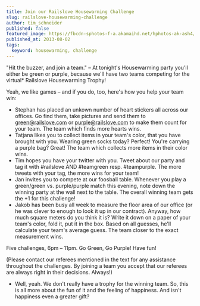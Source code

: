 ```yaml
---
title: Join our Railslove Housewarming Challenge
slug: railslove-housewarming-challenge
author: tim_schneider
published: false
featured_image: https://fbcdn-sphotos-f-a.akamaihd.net/hphotos-ak-ash4/1069949_687568774602227_1741199664_n.jpg
published_at: 2013-08-02
tags:
  keyword: housewarming, challenge
---
```


"Hit the buzzer, and join a team." – At tonight's Housewarming party you'll either be green or purple, because we'll have two teams competing for the virtual* Railslove Housewarming Trophy!

Yeah, we like games – and if you do, too, here's how you help your team win:

- Stephan has placed an unkown number of heart stickers all across our offices. Go find them, take pictures and send them to green@railslove.com or purple@railslove.com to make them count for your team. The team which finds more hearts wins.
- Tatjana likes you to collect items in your team's color, that you have brought with you. Wearing green socks today? Perfect! You're carrying a purple bag? Great! The team which collects more items in their color wins.
- Tim hopes you have your twitter with you. Tweet about our party and tag it with #railslove AND #teamgreen resp. #teampurple. The more tweets with your tag, the more wins for your team!
- Jan invites you to compete at our foosball table. Whenever you play a green/green vs. purple/purple match this evening, note down the winning party at the wall next to the table. The overall winning team gets the +1 for this challenge!
- Jakob has been busy all week to measure the floor area of our office (or he was clever to enough to look it up in our contract). Anyway, how much square meters do you think it is? Write it down on a paper of your team's color, fold it, put it in the box. Based on all guesses, he'll calculate your team's average guess. The team closer to the exact measurement wins.

Five challenges, 6pm – 11pm. Go Green, Go Purple! Have fun!

(Please contact our referees mentioned in the text for any assistance throughout the challenges. By joining a team you accept that our referees are always right in their decisions. Always!)

* Well, yeah. We don't really have a trophy for the winning team. So, this is all more about the fun of it and the feeling of happiness. And isn't happiness even a greater gift?
